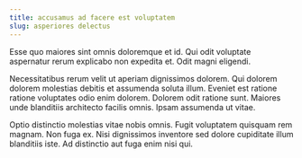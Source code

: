 ```yaml
---
title: accusamus ad facere est voluptatem
slug: asperiores delectus
---
```


Esse quo maiores sint omnis doloremque et id. Qui odit voluptate aspernatur rerum explicabo non expedita et. Odit magni eligendi.

Necessitatibus rerum velit ut aperiam dignissimos dolorem. Qui dolorem dolorem molestias debitis et assumenda soluta illum. Eveniet est ratione ratione voluptates odio enim dolorem. Dolorem odit ratione sunt. Maiores unde blanditiis architecto facilis omnis. Ipsam assumenda ut vitae.

Optio distinctio molestias vitae nobis omnis. Fugit voluptatem quisquam rem magnam. Non fuga ex. Nisi dignissimos inventore sed dolore cupiditate illum blanditiis iste. Ad distinctio aut fuga enim nisi qui.

